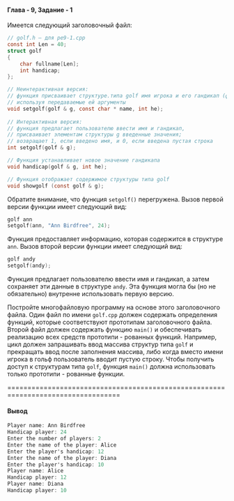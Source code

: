 #### Глава - 9, Задание - 1 ####

Имеется следующий заголовочный файл:

```objectivec
// golf.h — для ре9-1.срр 
const int Len = 40;
struct golf 
{ 
	char fullname[Len];
	int handicap;
};

// Неинтерактивная версия: 
// функция присваивает структуре.типа golf имя игрока и его гандикап (фору), 
// используя передаваемые ей аргументы 
void setgolf(golf & g, const char * name, int he);
 
// Интерактивная версия: 
// функция предлагает пользователю ввести имя и гандикап, 
// присваивает элементам структуры g введенные значения; 
// возвращает 1, если введено имя, и 0, если введена пустая строка 
int setgolf(golf & g);

// Функция устанавливает новое значение гандикапа
void handicap(golf & g, int he);

// Функция отображает содержимое структуры типа golf
void showgolf (const golf & g);
```

Обратите внимание, что функция ```setgolf()``` перегружена. Вызов первой
версии функции имеет следующий вид:

```objectivec
golf ann
setgolf(ann, "Ann Birdfree", 24);
```

Функция предоставляет информацию, которая содержится в структуре ```ann```.
Вызов второй версии функции имеет следующий вид:

```objectivec
golf andy 
setgolf(andy); 
```

Функция предлагает пользователю ввести имя и гандикап, а затем сохраняет эти
данные в структуре ```andy```. Эта функция могла бы (но не обязательно) внутренне
использовать первую версию.

Постройте многофайловую программу на основе этого заголовочного файла.
Один файл по имени ```golf.cpp``` должен содержать определения функций,
которые соответствуют прототипам заголовочного файла. Второй файл должен
содержать функцию ```main()``` и обеспечивать реализацию всех средств прототипи -
рованных функций. Например, цикл должен запрашивать ввод массива структур
типа ```golf``` и прекращать ввод после заполнения массива, либо когда вместо
имени игрока в гольф пользователь вводит пустую строку. Чтобы получить доступ к
структурам типа ```golf```, функция ```main()``` должна использовать только прототипи -
рованные функции.

==================================================================================
#### Вывод ####
```objectivec
Player name: Ann Birdfree
Handicap player: 24
Enter the number of players: 2
Enter the name of the player: Alice
Enter the player's handicap: 12
Enter the name of the player: Diana
Enter the player's handicap: 10
Player name: Alice
Handicap player: 12
Player name: Diana
Handicap player: 10
```